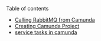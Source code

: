 Table of contents
- [Calling RabbitMQ from Camunda](01-calling-rabbitmq-from-camunda.md)
- [Creating Camunda Project](02-camunda-starter.md)
- [service tasks in camunda](03-camunda-service-task)